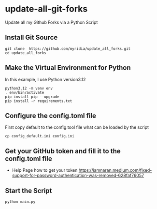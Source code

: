 # update-all-git-forks
Update all my Github Forks via a Python Script

## Install Git Source
```
git clone  https://github.com/myridia/update_all_forks.git
cd update_all_forks
```

## Make the Virtual Environment for Python
In this example, I use Python version3.12
```console
python3.12 -m venv env 
. env/bin/activate
pip install pip --upgrade
pip install -r requirements.txt
```


## Configure the config.toml file
First copy default to the config.tool file what	can be loaded by the script
```console
cp config_default.ini config.ini
```

## Get your GitHub token and fill it to the config.toml file
* Help Page how to get your token https://iamnaran.medium.com/fixed-support-for-password-authentication-was-removed-628faf76057


## Start the Script 
```
python main.py
```
